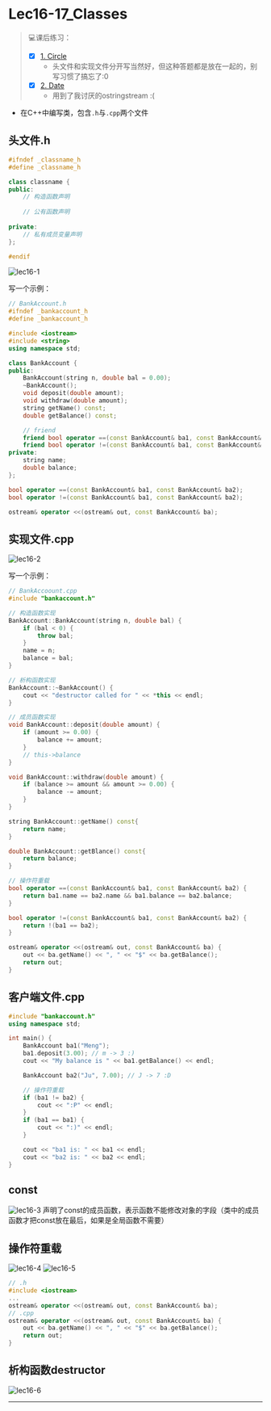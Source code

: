 # Lec16-17_Classes
> 💻课后练习：
> - [x] [1. Circle](https://www.codestepbystep.com/problem/view/cpp/classes/Circle)
> 	- 头文件和实现文件分开写当然好，但这种答题都是放在一起的，别写习惯了搞忘了:0
> - [x] [2. Date](https://www.codestepbystep.com/problem/view/cpp/classes/Date)
> 	- 用到了我讨厌的ostringstream :(


- 在C++中编写类，包含`.h`与`.cpp`两个文件

## 头文件.h
```cpp
#ifndef _classname_h
#define _classname_h

class classname {
public:
	// 构造函数声明
	
	// 公有函数声明
	
private:
	// 私有成员变量声明
};

#endif
```
![lec16-1](images/lec16-1.png)

写一个示例：
```cpp
// BankAccount.h
#ifndef _bankaccount_h
#define _bankaccount_h

#include <iostream>
#include <string>
using namespace std;

class BankAccount {
public:
	BankAccount(string n, double bal = 0.00);
	~BankAccount();
	void deposit(double amount);
	void withdraw(double amount);
	string getName() const;
	double getBalance() const;

	// friend
	friend bool operator ==(const BankAccount& ba1, const BankAccount& ba2);
	friend bool operator !=(const BankAccount& ba1, const BankAccount& ba2);
private:
	string name;
	double balance;
};

bool operator ==(const BankAccount& ba1, const BankAccount& ba2);
bool operator !=(const BankAccount& ba1, const BankAccount& ba2);

ostream& operator <<(ostream& out, const BankAccount& ba);
```

## 实现文件.cpp
![lec16-2](images/lec16-2.png)

写一个示例：
```cpp
// BankAccoount.cpp
#include "bankaccount.h"

// 构造函数实现
BankAccount::BankAccount(string n, double bal) {
	if (bal < 0) {
		throw bal;
	}
	name = n;
	balance = bal;
}

// 析构函数实现
BankAccount::~BankAccount() {
	cout << "destructor called for " << *this << endl;
}

// 成员函数实现
void BankAccount::deposit(double amount) {
	if (amount >= 0.00) {
		balance += amount;
	}
	// this->balance
}

void BankAccount::withdraw(double amount) {
	if (balance >= amount && amount >= 0.00) {
		balance -= amount;
	}
}

string BankAccount::getName() const{
	return name;
}

double BankAccount::getBlance() const{
	return balance;
}

// 操作符重载
bool operator ==(const BankAccount& ba1, const BankAccount& ba2) {
	return ba1.name == ba2.name && ba1.balance == ba2.balance;
}

bool operator !=(const BankAccount& ba1, const BankAccount& ba2) {
	return !(ba1 == ba2);
}

ostream& operator <<(ostream& out, const BankAccount& ba) {
	out << ba.getName() << ", " << "$" << ba.getBalance();
	return out;
}
```

## 客户端文件.cpp
```cpp
#include "bankaccount.h"
using namespace std;

int main() {
	BankAccount ba1("Meng");
	ba1.deposit(3.00); // m -> 3 :)
	cout << "My balance is " << ba1.getBalance() << endl;

	BankAccount ba2("Ju", 7.00); // J -> 7 :D

	// 操作符重载
	if (ba1 != ba2) {
		cout << ":P" << endl;
	}
	if (ba1 == ba1) {
		cout << ":)" << endl;
	}

	cout << "ba1 is: " << ba1 << endl;
	cout << "ba2 is: " << ba2 << endl;
}
```

## const
![lec16-3](images/lec16-3.png)
声明了const的成员函数，表示函数不能修改对象的字段（类中的成员函数才把const放在最后，如果是全局函数不需要）

## 操作符重载
![lec16-4](images/lec16-4.png)
![lec16-5](images/lec16-5.png)
```cpp
// .h
#include <iostream>
...
ostream& operator <<(ostream& out, const BankAccount& ba);
// .cpp
ostream& operator <<(ostream& out, const BankAccount& ba) {
	out << ba.getName() << ", " << "$" << ba.getBalance();
	return out;
}
```

## 析构函数destructor
![lec16-6](images/lec16-6.png)

---

